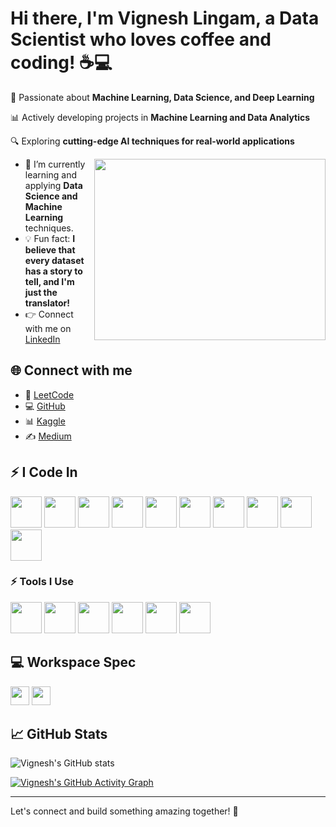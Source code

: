# Hi there, I'm Vignesh Lingam, a Data Scientist who loves coffee and coding! ☕💻

🚀 Passionate about **Machine Learning, Data Science, and Deep Learning**

📊 Actively developing projects in **Machine Learning and Data Analytics**

🔍 Exploring **cutting-edge AI techniques for real-world applications**

<img align="right" width="370" height="290" src="https://i.pinimg.com/originals/47/f0/34/47f0342cec72b800463bf003eac1257e.gif">

- 🌱 I’m currently learning and applying **Data Science and Machine Learning** techniques.
- 💡 Fun fact: **I believe that every dataset has a story to tell, and I'm just the translator!**
- 👉 Connect with me on [LinkedIn](https://www.linkedin.com/in/vigneshlingam03/)

## 🌐 Connect with me

- 📝 [LeetCode](https://leetcode.com/u/vigneshlingam/)
- 💻 [GitHub](https://github.com/Vigneshlingam03)
- 📊 [Kaggle](https://www.kaggle.com/work)
- ✍️ [Medium](https://medium.com/@vigneshlingamoffl)

## ⚡ I Code In

<img height="50" width="50" src="https://img.icons8.com/color/48/000000/python.png" /> 
<img height="50" width="50" src="https://img.icons8.com/color/48/000000/jupyter.png" /> 
<img height="50" width="50" src="https://img.icons8.com/color/48/000000/tensorflow.png" /> 
<img height="50" width="50" src="https://img.icons8.com/color/48/000000/pandas.png" /> 
<img height="50" width="50" src="https://img.icons8.com/color/48/000000/scikit-learn.png" /> 
<img height="50" width="50" src="https://img.icons8.com/color/48/000000/matplotlib.png" /> 
<img height="50" width="50" src="https://img.icons8.com/color/48/000000/seaborn.png" /> 
<img height="50" width="50" src="https://img.icons8.com/color/48/000000/keras.png" /> 
<img height="50" width="50" src="https://img.icons8.com/color/48/000000/plotly.png" /> 
<img height="50" width="50" src="https://img.icons8.com/color/48/000000/numpy.png" />



### ⚡ Tools I Use
<img height="50" width="50" src="https://img.icons8.com/color/48/000000/visual-studio-code-2019.png"/> 
<img height="50" width="50" src="https://img.icons8.com/color/48/000000/pycharm.png"/> 
<img height="50" width="50" src="https://img.icons8.com/color/50/000000/git.png"/> 
<img height="50" width="50" src="https://img.icons8.com/dusk/64/000000/anaconda.png"/> 
<img height="50" width="50" src="https://img.icons8.com/color/48/000000/github.png"/> 
<img height="50" width="50" src="https://img.icons8.com/color/48/000000/azure.png"/> 



## 💻 Workspace Spec

<img height="30" src="https://img.shields.io/badge/Lenovo-LOQ_NVIDIA_2050-EB0000?style=for-the-badge&logo=lenovo&logoColor=white"/> 
<img height="30" src="https://img.shields.io/badge/NVIDIA-RTX_2050-76B900?style=for-the-badge&logo=nvidia&logoColor=white"/> 

## 📈 GitHub Stats

![Vignesh's GitHub stats](https://github-readme-stats.vercel.app/api?username=Vigneshlingam03&theme=dark&show_icons=true&&hide=issues,contribs)


[![Vignesh's GitHub Activity Graph](https://github-readme-activity-graph.vercel.app/graph?username=Vigneshlingam03&bg_color=000000&color=ffffff&line=51f565&point=ffffff&area=true&hide_border=true)](https://github.com/ashutosh00710/github-readme-activity-graph)

---

Let's connect and build something amazing together! 🚀
